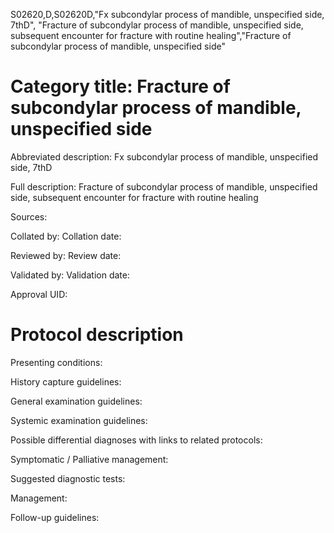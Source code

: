S02620,D,S02620D,"Fx subcondylar process of mandible, unspecified side, 7thD", "Fracture of subcondylar process of mandible, unspecified side, subsequent encounter for fracture with routine healing","Fracture of subcondylar process of mandible, unspecified side"
# Category title: Fracture of subcondylar process of mandible, unspecified side

Abbreviated description: Fx subcondylar process of mandible, unspecified side, 7thD

Full description: Fracture of subcondylar process of mandible, unspecified side, subsequent encounter for fracture with routine healing

Sources:

Collated by:
Collation date:

Reviewed by:
Review date:

Validated by:
Validation date:

Approval UID:

# Protocol description

Presenting conditions:

History capture guidelines:

General examination guidelines:

Systemic examination guidelines:

Possible differential diagnoses with links to related protocols:

Symptomatic / Palliative management:

Suggested diagnostic tests:

Management:

Follow-up guidelines:

